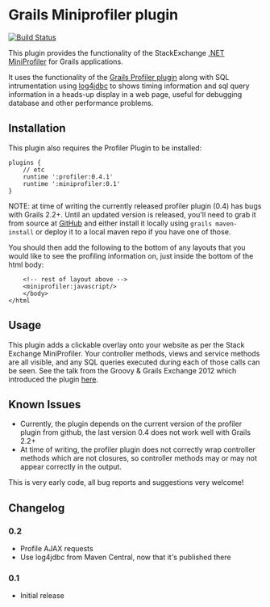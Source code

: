 Grails Miniprofiler plugin
==========================

[![Build Status](https://travis-ci.org/tomdcc/grails-miniprofiler.png)][1]

This plugin provides the functionality of the StackExchange [.NET MiniProfiler][2] for Grails applications.

It uses the functionality of the [Grails Profiler plugin][3] along with SQL intrumentation using [log4jdbc][4] to shows timing information and sql query information in a heads-up display in a web page, useful for debugging database and other performance problems.

Installation
------------

This plugin also requires the Profiler Plugin to be installed:

    plugins {
        // etc
        runtime ':profiler:0.4.1'
        runtime ':miniprofiler:0.1'
    }

NOTE: at time of writing the currently released profiler plugin (0.4) has bugs with Grails 2.2+. Until an updated version is released, you'll need to grab it from source at [GitHub][6] and either install it locally using `grails maven-install` or deploy it to a local maven repo if you have one of those.

You should then add the following to the bottom of any layouts that you would like to see the profiling information on, just inside the bottom of the html body:

        <!-- rest of layout above -->
        <miniprofiler:javascript/>
        </body>
    </html

Usage
-----

This plugin adds a clickable overlay onto your website as per the Stack Exchange MiniProfiler. Your controller methods, views and service methods are all visible, and any SQL queries executed during each of those calls can be seen.
See the talk from the Groovy & Grails Exchange 2012 which introduced the plugin [here][5].


Known Issues
------------
 - Currently, the plugin depends on the current version of the profiler plugin from github, the last version 0.4 does not work well with Grails 2.2+
 - At time of writing, the profiler plugin does not correctly wrap controller methods which are not closures, so controller methods may or may not appear correctly in the output.

This is very early code, all bug reports and suggestions very welcome!

Changelog
---------

### 0.2 ###
 - Profile AJAX requests
 - Use log4jdbc from Maven Central, now that it's published there

### 0.1 ###
 - Initial release

[1]:https://travis-ci.org/tomdcc/grails-miniprofiler
[2]:http://miniprofiler.com/
[3]:http://grails.org/plugin/profiler
[4]:https://code.google.com/p/log4jdbc/
[5]:http://skillsmatter.com/podcast/groovy-grails/debugging-grails-database-performance/te-6299
[6]:https://github.com/pledbrook/grails-profiler
